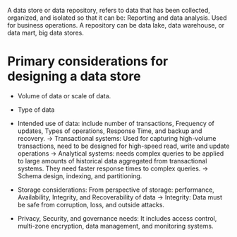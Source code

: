 A data store or data repository, refers to data that has been collected, organized, and isolated so that it can be:
Reporting and data analysis.
Used for business operations.
A repository can be data lake, data warehouse, or data mart, big data stores.

# Primary considerations for designing a data store

- Volume of data or scale of data.
- Type of data
- Intended use of data: include number of transactions, Frequency of updates, Types of operations, Response Time, and backup and recovery.
-> Transactional systems: Used for capturing high-volume transactions, need to be designed for high-speed read, write and update operations
-> Analytical systems: needs complex queries to be applied to large amounts of historical data aggregated from transactional systems. They need faster response times to complex queries.
-> Schema design, indexing, and partitioning.

- Storage considerations: From perspective of storage: performance, Availability, Integrity, and Recoverability of data
-> Integrity: Data must be safe from corruption, loss, and outside attacks.

- Privacy, Security, and governance needs: It includes access control, multi-zone encryption, data management, and monitoring systems.

